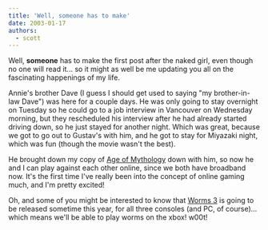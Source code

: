 ```yaml
---
title: 'Well, someone has to make'
date: 2003-01-17
authors:
  - scott
---
```


Well, **someone** has to make the first post after the naked girl, even though no one will read it... so it might as well be me updating you all on the fascinating happenings of my life.

Annie's brother Dave (I guess I should get used to saying "my brother-in-law Dave") was here for a couple days. He was only going to stay overnight on Tuesday so he could go to a job interview in Vancouver on Wednesday morning, but they rescheduled his interview after he had already started driving down, so he just stayed for another night. Which was great, because we got to go out to Gustav's with him, and he got to stay for Miyazaki night, which was fun (though the movie wasn't the best).

He brought down my copy of [Age of Mythology](http://www.microsoft.com/games/ageofmythology/) down with him, so now he and I can play against each other online, since we both have broadband now. It's the first time I've really been into the concept of online gaming much, and I'm pretty excited!

Oh, and some of you might be interested to know that [Worms 3](http://www.worms3.com/) is going to be released sometime this year, for all three consoles (and PC, of course)... which means we'll be able to play worms on the xbox! w00t!
